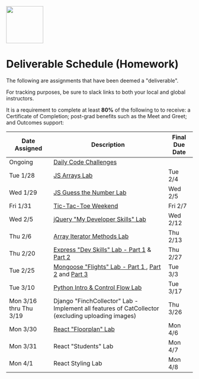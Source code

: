 <img src="https://i.imgur.com/2y0Lyzy.png" height="100">

# Deliverable Schedule (Homework)

The following are assignments that have been deemed a "deliverable".

For tracking purposes, be sure to slack links to both your local and global instructors.

It is a requirement to complete at least **80%** of the following to to receive: a Certificate of Completion; post-grad benefits such as the Meet and Greet; and Outcomes support:

|Date Assigned|Description| Final Due Date |
|---|---|---|
|Ongoing|[Daily Code Challenges](https://git.generalassemb.ly/SEI-CC/daily-js-code-challenges)| |
|Tue 1/28|[JS Arrays Lab](https://git.generalassemb.ly/SEI-CC/SEI-CC-7/blob/master/work/w01/d2/04-js-arrays-lab.md)| Tue 2/4 |
|Wed 1/29|[JS Guess the Number Lab](https://git.generalassemb.ly/SEI-CC/SEI-CC-7/blob/master/work/w01/d3/04-js-objects-lab.md)| Wed 2/5 |
|Fri 1/31|[Tic-Tac-Toe Weekend](https://git.generalassemb.ly/SEI-CC/SEI-CC-7/tree/master/work/w01/d5/tic-tac-toe-weekend)| Fri 2/7 |
|Wed 2/5|[jQuery "My Developer Skills" Lab](https://git.generalassemb.ly/SEI-CC/SEI-CC-7/blob/master/work/w02/d3/04-jquery-lab.md)| Wed 2/12 |
|Thu 2/6|[Array Iterator Methods Lab](https://git.generalassemb.ly/SEI-CC/SEI-CC-7/blob/master/work/w02/d4/02b-array-methods-lab.md)| Thu 2/13 |
|Thu 2/20|[Express "Dev Skills" Lab - Part 1](https://git.generalassemb.ly/SEI-CC/SEI-CC-7/blob/master/work/w04/d2/03-04-dev-skills-lab-part-1.md) & [Part 2](https://git.generalassemb.ly/SEI-CC/SEI-CC-7/blob/master/work/w04/d4/04-dev-skills-lab-part-2.md)| Thu 2/27 |
|Tue 2/25|[Mongoose "Flights" Lab - Part 1 ](https://git.generalassemb.ly/SEI-CC/SEI-CC-7/blob/master/work/w04/d5/04-mongoose-flights-lab-part-1.md), [Part 2](https://git.generalassemb.ly/SEI-CC/SEI-CC-7/blob/master/work/w05/d1/03-04-mongoose-flights-lab-part-2.md) and [Part 3](https://git.generalassemb.ly/SEI-CC/SEI-CC-7/blob/master/work/w05/d2/mongoose-flights-lab-part-3.md)| Tue 3/3 |
|Tue 3/10|[Python Intro & Control Flow Lab](https://git.generalassemb.ly/SEI-CC/SEI-CC-7/tree/master/work/w07/d2/03-control-flow-lab)| Tue 3/17 |
|Mon 3/16 thru Thu 3/19|Django "FinchCollector" Lab - Implement all features of CatCollector (excluding uploading images)| Thu 3/26 |
|Mon 3/30| [React "Floorplan" Lab](https://git.generalassemb.ly/SEI-CC/SEI-CC-7/blob/master/work/w10/d1/04-react-floorplan-lab.md) | Mon 4/6 |
|Mon 3/31|React "Students" Lab| Mon 4/7 |
|Mon 4/1|React Styling Lab| Mon 4/8 |


